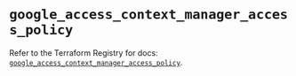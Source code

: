 # `google_access_context_manager_access_policy`

Refer to the Terraform Registry for docs: [`google_access_context_manager_access_policy`](https://registry.terraform.io/providers/hashicorp/google-beta/6.17.0/docs/resources/google_access_context_manager_access_policy).
